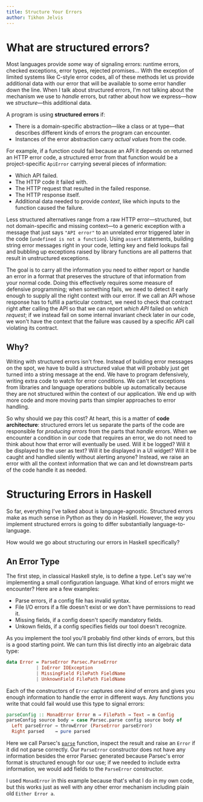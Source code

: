 ```yaml
---
title: Structure Your Errors
author: Tikhon Jelvis
---
```


<!-- Intro: command-line tool, readable errors... etc -->

# What are structured errors?

Most languages provide *some* way of signaling errors: runtime errors, checked exceptions, error types, rejected promises... With the exception of limited systems like C-style error codes, all of these methods let us provide additional data with our error that will be available to some error handler down the line. When I talk about structured errors, I'm not talking about the mechanism we use to *handle* errors, but rather about how we express—how we *structure*—this additional data.

A program is using **structured errors** if:

  * There is a domain-specific abstraction—like a class or at type—that describes different kinds of errors the program can encounter.
  * Instances of the error abstraction carry *actual values* from the code.

For example, if a function could fail because an API it depends on returned an HTTP error code, a structured error from that function would be a project-specific `ApiError` carrying several pieces of information:

  * Which API failed.
  * The HTTP code it failed with.
  * The HTTP request that resulted in the failed response.
  * The HTTP response itself.
  * Additional data needed to provide *context*, like which inputs to the function caused the failure.

Less structured alternatives range from a raw HTTP error—structured, but not domain-specific and missing context—to a generic exception with a message that just says `"API error"` to an unrelated error triggered later in the code (`undefined is not a function`). Using `assert` statements, building string error messages right in your code, letting key and field lookups fail and bubbling up exceptions raised by library functions are all patterns that result in unstructured exceptions.

The goal is to carry all the information you need to either report or handle an error in a format that preserves the structure of that information from your normal code. Doing this effectively requires some measure of defensive programming; when something fails, we need to detect it early enough to supply all the right context with our error. If we call an API whose response has to fulfill a particular contract, we need to check that contract right after calling the API so that we can report *which API* failed on *which request*; if we instead fail on some internal invariant check later in our code, we won't have the context that the failure was caused by a specific API call violating its contract.

## Why?

Writing with structured errors isn't free. Instead of building error messages on the spot, we have to build a structured value that will probably just get turned into a string message at the end. We have to program defensively, writing extra code to watch for error conditions. We can't let exceptions from libraries and language operations bubble up automatically because they are not structured within the context of our application. We end up with more code and more moving parts than simpler approaches to error handling.

So why should we pay this cost? At heart, this is a matter of **code architecture**: structured errors let us separate the parts of the code are responsible for *producing errors* from the parts that *handle* errors. When we encounter a condition in our code that requires an error, we do not need to think about how that error will eventually be used. Will it be logged? Will it be displayed to the user as text? Will it be displayed in a UI widget? Will it be caught and handled silently without alerting anyone? Instead, we raise an error with all the context information that we can and let downstream parts of the code handle it as needed.

<!-- TODO: Detail specific uses from outline. -->

</div>
<div class="content">

# Structuring Errors in Haskell

So far, everything I've talked about is language-agnostic. Structured errors make as much sense in Python as they do in Haskell. However, the *way* you implement structured errors is going to differ substantially language-to-language.

How would we go about structuring our errors in Haskell specifically?

## An Error Type

The first step, in classical Haskell style, is to define a type. Let's say we're implementing a small configuration language. What kind of errors might we encounter? Here are a few examples:

  * Parse errors, if a config file has invalid syntax.
  * File I/O errors if a file doesn't exist or we don't have permissions to read it.
  * Missing fields, if a config doesn't specify mandatory fields.
  * Unkown fields, if a config specifies fields our tool doesn't recognize.

As you implement the tool you'll probably find other kinds of errors, but this is a good starting point. We can turn this list directly into an algebraic data type:

```haskell
data Error = ParseError Parsec.ParseError
           | IoError IOException
           | MissingField FilePath FieldName
           | UnknownField FilePath FieldName
```

<!-- TODO: can I add links *inside* code blocks? -->

Each of the constructors of `Error` captures one *kind* of errors and gives you enough information to handle the error in different ways. Any functions you write that could fail would use this type to signal errors:

```haskell
parseConfig :: MonadError Error m ⇒ FilePath → Text → m Config
parseConfig source body = case Parsec.parse config source body of
  Left parseError → throwError (ParseError parseError)
  Right parsed    → pure parsed
```

Here we call Parsec's [`parse`][parse] function, inspect the result and raise an `Error` if it did not parse correctly. Our `ParseError` constructor does not have any information besides the error Parsec generated because Parsec's error format is structured enough for our use; if we needed to include extra information, we would add fields to the `ParseError` constructor.

I used `MonadError` in this example because that's what I do in my own code, but this works just as well with any other error mechanism including plain old `Either Error a`.

[MonadError]: http://hackage.haskell.org/package/mtl-2.2.2/docs/Control-Monad-Except.html#t:MonadError
[parse]: https://hackage.haskell.org/package/parsec-3.1.14.0/docs/Text-Parsec.html#v:parse
